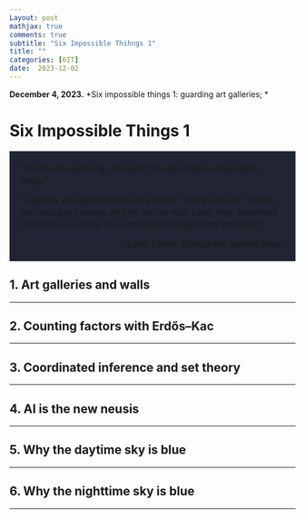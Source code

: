 ```yaml
---
Layout: post
mathjax: true
comments: true
subtitle: "Six Impossible Thihngs 1"
title: ""
categories: [6IT]
date:  2023-12-02
---
```


**December 4, 2023.** *Six impossible things 1: guarding art
  galleries; *

<h1>Six Impossible Things 1</h1>


<div style="background-color: #212433 ; padding: 20px; border: 0px solid
grey; line-height:1.5">
"There's no use trying,' she said. "One can't believe impossible
things."<br>

"I daresay you haven't had much practice," said the Queen. "When I was
your age, I always did it for half-an-hour a day. Why, sometimes I've
believed as many as six impossible things before breakfast!"<br>

<div style="text-align: right">— Lewis Carroll, <i>Through the Looking Glass.</i>
</div>
</div>

<h2>1. Art galleries and walls</h2>

---

<h2>2. Counting factors with Erdős–Kac</h2>

---

<h2>3. Coordinated inference and set theory</h2>

---

<h2>4. AI is the new neusis</h2>

---

<h2>5. Why the daytime sky is blue</h2>

---

<h2>6. Why the nighttime sky is blue</h2>

---
